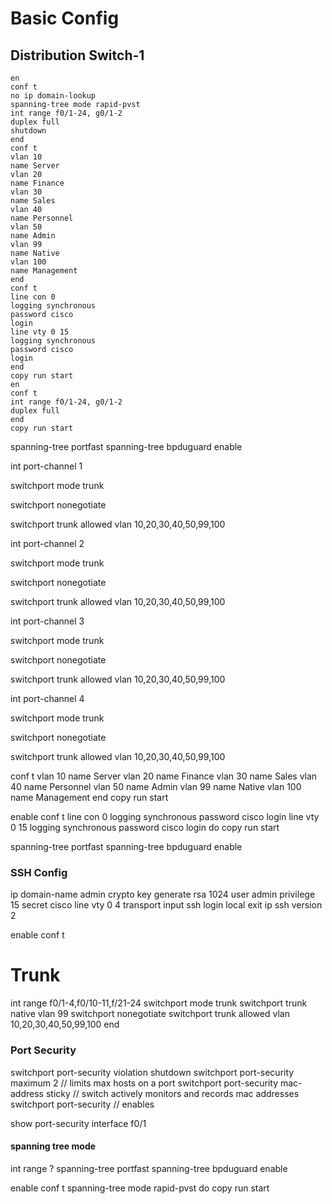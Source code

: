 # Basic Config

## Distribution Switch-1

```
en
conf t
no ip domain-lookup
spanning-tree mode rapid-pvst
int range f0/1-24, g0/1-2
duplex full
shutdown
end
conf t
vlan 10
name Server
vlan 20
name Finance
vlan 30
name Sales
vlan 40
name Personnel
vlan 50
name Admin
vlan 99
name Native
vlan 100
name Management
end
conf t
line con 0
logging synchronous
password cisco
login
line vty 0 15
logging synchronous
password cisco
login
end
copy run start
en
conf t
int range f0/1-24, g0/1-2
duplex full
end 
copy run start

```

spanning-tree portfast
spanning-tree bpduguard enable





int port-channel 1

switchport mode trunk

switchport nonegotiate

switchport trunk allowed vlan 10,20,30,40,50,99,100

int port-channel 2

switchport mode trunk

switchport nonegotiate

switchport trunk allowed vlan 10,20,30,40,50,99,100

int port-channel 3

switchport mode trunk

switchport nonegotiate

switchport trunk allowed vlan 10,20,30,40,50,99,100

int port-channel 4

switchport mode trunk

switchport nonegotiate

switchport trunk allowed vlan 10,20,30,40,50,99,100

conf t
vlan 10
name Server
vlan 20
name Finance
vlan 30
name Sales
vlan 40
name Personnel
vlan 50
name Admin
vlan 99
name Native
vlan 100
name Management
end
copy run start

enable
conf t
line con 0
logging synchronous
password cisco
login
line vty 0 15
logging synchronous
password cisco
login
do copy run start

spanning-tree portfast
spanning-tree bpduguard enable

### SSH Config

ip domain-name admin
crypto key generate rsa
1024
user admin privilege 15 secret cisco
line vty 0 4
transport input ssh
login local
exit
ip ssh version 2

enable
conf t

# Trunk

int range f0/1-4,f0/10-11,f/21-24
switchport mode trunk
switchport trunk native vlan 99
switchport nonegotiate 
switchport trunk allowed vlan 10,20,30,40,50,99,100
end


### Port Security

switchport port-security violation shutdown
switchport port-security maximum 2 // limits max hosts on a port
switchport port-security mac-address sticky  // switch actively monitors and records mac addresses
switchport port-security  // enables

show port-security interface f0/1

#### spanning tree mode 

int range ?
spanning-tree portfast
spanning-tree bpduguard enable

enable
conf t
spanning-tree mode rapid-pvst
do copy run start